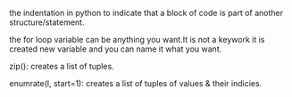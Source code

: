 the indentation in python to indicate that a block of code is part of another structure/statement.

the for loop variable can be anything you want.It is not a keywork it is created new variable and you can name it what you want.

zip(): creates a list of tuples.

enumrate(l, start=1): creates a list of tuples of values & their indicies.